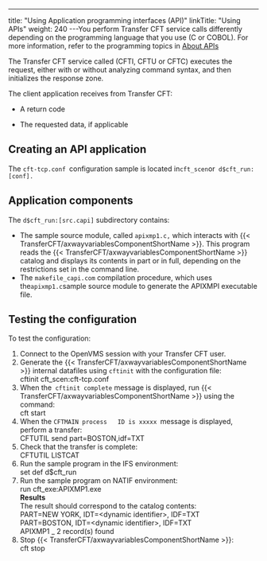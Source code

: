 ---
title: "Using Application programming interfaces (API)"
linkTitle: "Using APIs"
weight: 240
---You perform Transfer CFT service calls differently depending on the programming language that you use (C or COBOL). For more information, refer to the programming topics in [About APIs](../../../../about_this_document_zos/using_apis)

The Transfer CFT service called (CFTI, CFTU or CFTC) executes the request, either with or without analyzing command syntax, and then initializes the response zone.

The client application receives from Transfer CFT:

- A return code

<!-- -->

- The requested data, if applicable

## Creating an API application

The `cft-tcp.conf `configuration sample is located in` cft_scen `or` d$cft_run:[conf].`

## Application components

The `d$cft_run:[src.capi]` subdirectory contains:

- The sample source module,
    called `apixmp1.c,` which interacts with {{< TransferCFT/axwayvariablesComponentShortName >}}. This program
    reads the {{< TransferCFT/axwayvariablesComponentShortName >}} catalog and displays its contents in part or in
    full, depending on the restrictions set in the command line.
- The `makefile_capi.com`
    compilation procedure, which uses the` apixmp1.c `sample source module
    to generate the APIXMPI executable file.

## Testing the configuration

To test the configuration:

1. Connect to the OpenVMS session with your Transfer CFT user.
1. Generate the {{< TransferCFT/axwayvariablesComponentShortName >}} internal datafiles
    using `cftinit` with the configuration file:  
    cftinit cft_scen:cft-tcp.conf
1. When the` cftinit complete`
    message is displayed, run {{< TransferCFT/axwayvariablesComponentShortName >}} using the command:  
    cft start
1. When the `CFTMAIN process   ID is xxxxx `message is displayed, perform a transfer:  
    CFTUTIL send part=BOSTON,idf=TXT
1. Check that the transfer is
    complete:  
    CFTUTIL LISTCAT
1. Run the sample program in the IFS environment:  
    set def d$cft_run
1. Run the sample program on NATIF environment:  
    run cft_exe:APIXMP1.exe  
    ****Results****  
    The result should correspond to the catalog contents:  
    PART=NEW YORK, IDT=&lt;dynamic identifier>, IDF=TXT  
    PART=BOSTON, IDT=&lt;dynamic identifier>, IDF=TXT  
    APIXMP1 _ 2 record(s) found
1. Stop {{< TransferCFT/axwayvariablesComponentShortName >}}:  
    cft stop
